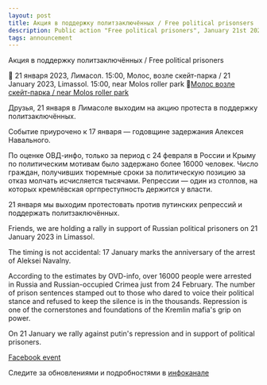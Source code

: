 ```yaml
---
layout: post
title: Акция в поддержку политзаключённых / Free political prisonsers
description: Public action "Free political prisoners", January 21st 2023 at Molos, Limassol, Cyprus
tags: announcement
---
```

Акция в поддержку политзаключённых / Free political prisoners

📅 21 января 2023, Лимасол. 15:00, Молос, возле скейт-парка / 21 January 2023, Limassol. 15:00, near Molos roller park
📍[Молос возле скейт-парка / near Molos roller park](https://maps.app.goo.gl/CinZjzkbxcEtnToa9?g_st=ic)

Друзья, 21 января в Лимасоле выходим на акцию протеста в поддержку политзаключённых.

Событие приурочено к 17 января — годовщине задержания Алексея Навального.

По оценке ОВД-инфо, только за период с 24 февраля в России и Крыму по политическим мотивам было задержано более 16000 человек. Число граждан, получивших тюремные сроки за политическую позицию за отказ молчать исчисляется тысячами. Репрессии — один из столпов, на которых кремлёвская оргпреступность держится у власти.

21 января мы выходим протестовать против путинских репрессий и поддержать политзаключённых.

Friends, we are holding a rally in support of Russian political prisoners on 21 January 2023 in Limassol.

The timing is not accidental: 17 January marks the anniversary of the arrest of Aleksei Navalny.

According to the estimates by OVD-info, over 16000 people were arrested in Russia and Russian-occupied Crimea just from 24 February. The number of prison sentences stamped out to those who dared to voice their political stance and refused to keep the silence is in the thousands. Repression is one of the cornerstones and foundations of the Kremlin mafia's grip on power.

On 21 January we rally against putin's repression and in support of political prisoners.

[Facebook event](https://www.facebook.com/events/5727921757255363)

Следите за обновлениями и подробностями в [инфоканале](https://t.me/nowarcy)
